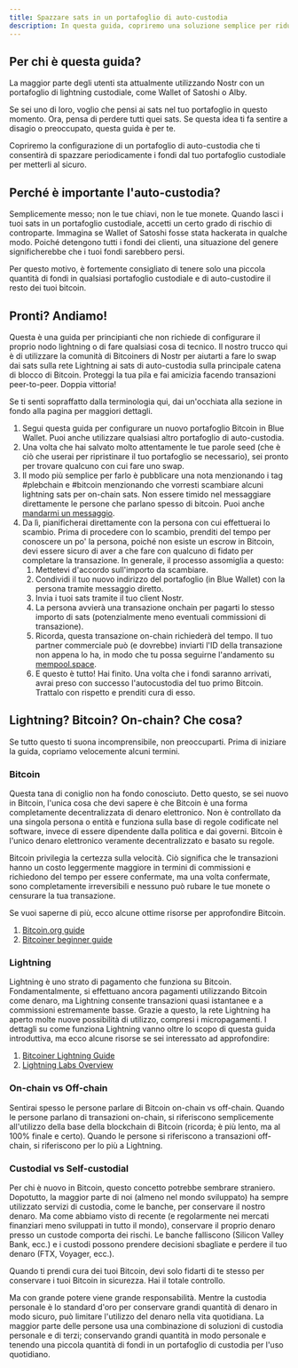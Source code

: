 ```yaml
---
title: Spazzare sats in un portafoglio di auto-custodia
description: In questa guida, copriremo una soluzione semplice per ridurre il rischio di controparte spazzando i fondi in un portafoglio di auto-custodia.
---
```


## Per chi è questa guida?

La maggior parte degli utenti sta attualmente utilizzando Nostr con un portafoglio di lightning custodiale, come Wallet of Satoshi o Alby.

Se sei uno di loro, voglio che pensi ai sats nel tuo portafoglio in questo momento. Ora, pensa di perdere tutti quei sats. Se questa idea ti fa sentire a disagio o preoccupato, questa guida è per te.

Copriremo la configurazione di un portafoglio di auto-custodia che ti consentirà di spazzare periodicamente i fondi dal tuo portafoglio custodiale per metterli al sicuro.

## Perché è importante l'auto-custodia?

Semplicemente messo; non le tue chiavi, non le tue monete. Quando lasci i tuoi sats in un portafoglio custodiale, accetti un certo grado di rischio di controparte. Immagina se Wallet of Satoshi fosse stata hackerata in qualche modo. Poiché detengono tutti i fondi dei clienti, una situazione del genere significherebbe che i tuoi fondi sarebbero persi.

Per questo motivo, è fortemente consigliato di tenere solo una piccola quantità di fondi in qualsiasi portafoglio custodiale e di auto-custodire il resto dei tuoi bitcoin.

## Pronti? Andiamo!

Questa è una guida per principianti che non richiede di configurare il proprio nodo lightning o di fare qualsiasi cosa di tecnico. Il nostro trucco qui è di utilizzare la comunità di Bitcoiners di Nostr per aiutarti a fare lo swap dai sats sulla rete Lightning ai sats di auto-custodia sulla principale catena di blocco di Bitcoin. Proteggi la tua pila e fai amicizia facendo transazioni peer-to-peer. Doppia vittoria!

Se ti senti sopraffatto dalla terminologia qui, dai un'occhiata alla sezione in fondo alla pagina per maggiori dettagli.

1. Segui questa guida per configurare un nuovo portafoglio Bitcoin in Blue Wallet. Puoi anche utilizzare qualsiasi altro portafoglio di auto-custodia.
1. Una volta che hai salvato molto attentamente le tue parole seed (che è ciò che userai per ripristinare il tuo portafoglio se necessario), sei pronto per trovare qualcuno con cui fare uno swap.
1. Il modo più semplice per farlo è pubblicare una nota menzionando i tag #plebchain e #bitcoin menzionando che vorresti scambiare alcuni lightning sats per on-chain sats. Non essere timido nel messaggiare direttamente le persone che parlano spesso di bitcoin. Puoi anche [mandarmi un messaggio](https://primal.net/jeffg).
1. Da lì, pianificherai direttamente con la persona con cui effettuerai lo scambio. Prima di procedere con lo scambio, prenditi del tempo per conoscere un po' la persona, poiché non esiste un escrow in Bitcoin, devi essere sicuro di aver a che fare con qualcuno di fidato per completare la transazione. In generale, il processo assomiglia a questo:
    1. Mettetevi d'accordo sull'importo da scambiare.
    1. Condividi il tuo nuovo indirizzo del portafoglio (in Blue Wallet) con la persona tramite messaggio diretto.
    1. Invia i tuoi sats tramite il tuo client Nostr.
    1. La persona avvierà una transazione onchain per pagarti lo stesso importo di sats (potenzialmente meno eventuali commissioni di transazione).
    1. Ricorda, questa transazione on-chain richiederà del tempo. Il tuo partner commerciale può (e dovrebbe) inviarti l'ID della transazione non appena lo ha, in modo che tu possa seguirne l'andamento su [mempool.space](https://mempool.space).
    1. E questo è tutto! Hai finito. Una volta che i fondi saranno arrivati, avrai preso con successo l'autocustodia del tuo primo Bitcoin. Trattalo con rispetto e prenditi cura di esso.

## Lightning? Bitcoin? On-chain? Che cosa?

Se tutto questo ti suona incomprensibile, non preoccuparti. Prima di iniziare la guida, copriamo velocemente alcuni termini.

### Bitcoin

Questa tana di coniglio non ha fondo conosciuto. Detto questo, se sei nuovo in Bitcoin, l'unica cosa che devi sapere è che Bitcoin è una forma completamente decentralizzata di denaro elettronico. Non è controllato da una singola persona o entità e funziona sulla base di regole codificate nel software, invece di essere dipendente dalla politica e dai governi. Bitcoin è l'unico denaro elettronico veramente decentralizzato e basato su regole.

Bitcoin privilegia la certezza sulla velocità. Ciò significa che le transazioni hanno un costo leggermente maggiore in termini di commissioni e richiedono del tempo per essere confermate, ma una volta confermate, sono completamente irreversibili e nessuno può rubare le tue monete o censurare la tua transazione.

Se vuoi saperne di più, ecco alcune ottime risorse per approfondire Bitcoin.

1. [Bitcoin.org guide](https://bitcoin.org/en/how-it-works)
1. [Bitcoiner beginner guide](https://bitcoiner.guide/beginner/)

### Lightning

Lightning è uno strato di pagamento che funziona su Bitcoin. Fondamentalmente, si effettuano ancora pagamenti utilizzando Bitcoin come denaro, ma Lightning consente transazioni quasi istantanee e a commissioni estremamente basse. Grazie a questo, la rete Lightning ha aperto molte nuove possibilità di utilizzo, compresi i micropagamenti. I dettagli su come funziona Lightning vanno oltre lo scopo di questa guida introduttiva, ma ecco alcune risorse se sei interessato ad approfondire:

1. [Bitcoiner Lightning Guide](https://bitcoiner.guide/lightning/)
1. [Lightning Labs Overview](https://docs.lightning.engineering/the-lightning-network/overview)

### On-chain vs Off-chain

Sentirai spesso le persone parlare di Bitcoin on-chain vs off-chain. Quando le persone parlano di transazioni on-chain, si riferiscono semplicemente all'utilizzo della base della blockchain di Bitcoin (ricorda; è più lento, ma al 100% finale e certo). Quando le persone si riferiscono a transazioni off-chain, si riferiscono per lo più a Lightning.

### Custodial vs Self-custodial

Per chi è nuovo in Bitcoin, questo concetto potrebbe sembrare straniero. Dopotutto, la maggior parte di noi (almeno nel mondo sviluppato) ha sempre utilizzato servizi di custodia, come le banche, per conservare il nostro denaro. Ma come abbiamo visto di recente (e regolarmente nei mercati finanziari meno sviluppati in tutto il mondo), conservare il proprio denaro presso un custode comporta dei rischi. Le banche falliscono (Silicon Valley Bank, ecc.) e i custodi possono prendere decisioni sbagliate e perdere il tuo denaro (FTX, Voyager, ecc.).

Quando ti prendi cura dei tuoi Bitcoin, devi solo fidarti di te stesso per conservare i tuoi Bitcoin in sicurezza. Hai il totale controllo.

Ma con grande potere viene grande responsabilità. Mentre la custodia personale è lo standard d'oro per conservare grandi quantità di denaro in modo sicuro, può limitare l'utilizzo del denaro nella vita quotidiana. La maggior parte delle persone usa una combinazione di soluzioni di custodia personale e di terzi; conservando grandi quantità in modo personale e tenendo una piccola quantità di fondi in un portafoglio di custodia per l'uso quotidiano.

